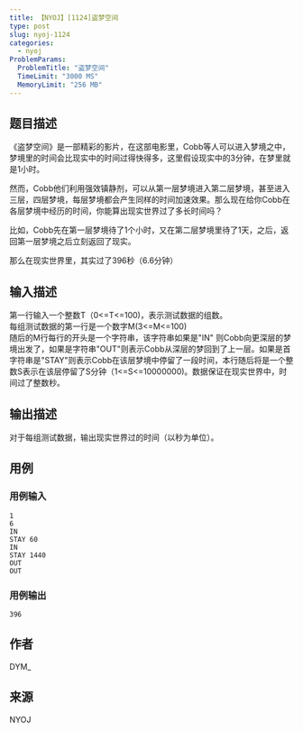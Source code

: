 ```yaml
---
title: 【NYOJ】[1124]盗梦空间
type: post
slug: nyoj-1124
categories:
  - nyoj
ProblemParams:
  ProblemTitle: "盗梦空间"
  TimeLimit: "3000 MS"
  MemoryLimit: "256 MB"
---
```


## 题目描述

<p>《盗梦空间》是一部精彩的影片，在这部电影里，Cobb等人可以进入梦境之中，梦境里的时间会比现实中的时间过得快得多，这里假设现实中的3分钟，在梦里就是1小时。</p>
<p>然而，Cobb他们利用强效镇静剂，可以从第一层梦境进入第二层梦境，甚至进入三层，四层梦境，每层梦境都会产生同样的时间加速效果。那么现在给你Cobb在各层梦境中经历的时间，你能算出现实世界过了多长时间吗？</p>
<p>比如，Cobb先在第一层梦境待了1个小时，又在第二层梦境里待了1天，之后，返回第一层梦境之后立刻返回了现实。</p>
<p>那么在现实世界里，其实过了396秒（6.6分钟）</p>

## 输入描述

第一行输入一个整数T（0<=T<=100)，表示测试数据的组数。  
每组测试数据的第一行是一个数字M(3<=M<=100)  
随后的M行每行的开头是一个字符串，该字符串如果是"IN" 则Cobb向更深层的梦境出发了，如果是字符串"OUT"则表示Cobb从深层的梦回到了上一层。如果是首字符串是"STAY"则表示Cobb在该层梦境中停留了一段时间，本行随后将是一个整数S表示在该层停留了S分钟（1<=S<=10000000)。数据保证在现实世界中，时间过了整数秒。

## 输出描述

对于每组测试数据，输出现实世界过的时间（以秒为单位）。

## 用例

### 用例输入

```
1
6
IN
STAY 60
IN
STAY 1440
OUT
OUT
```  

### 用例输出

```
396
```

## 作者

DYM\_

## 来源

NYOJ
